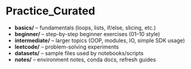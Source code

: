 # Practice_Curated

- **basics/** – fundamentals (loops, lists, if/else, slicing, etc.)
- **beginner/** – step-by-step beginner exercises (01–10 style)
- **intermediate/** – larger topics (OOP, modules, IO, simple SDK usage)
- **leetcode/** – problem-solving experiments
- **datasets/** – sample files used by notebooks/scripts
- **notes/** – environment notes, conda docs, refresh guides
